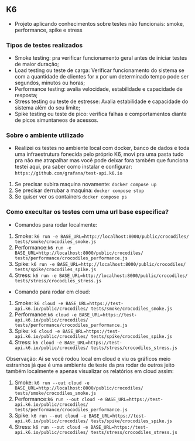 
## K6

- Projeto aplicando conhecimentos sobre testes não funcionais: smoke, performance, spike e stress 

### Tipos de testes realizados

- Smoke testing: pra verificar funcionamento geral antes de iniciar testes de maior duração;
- Load testing ou teste de carga: Verificar funcionamento do sistema se com a quantidade de clientes for x por um determinado tempo pode ser segundos, minutos ou horas;
- Performance testing: avalia velocidade, estabilidade e capacidade de resposta; 
- Stress testing ou teste de estresse: Avalia estabilidade e capacidade do sistema além do seu limite;
- Spike testing ou teste de pico: verifica falhas e comportamentos diante de picos simuntaneos de acessos.

### Sobre o ambiente utilizado 
- Realizei os testes no ambiente local com docker, banco de dados e toda uma infraestrutura fonecida pelo próprio K6, movi pra uma pasta tudo pra não me atrapalhar mas você pode deixar fora também que funciona testei aqui, pra saber como instalar e configurar: `https://github.com/grafana/test-api.k6.io`

1. Se precisar subira maquina novamente: `docker compose up`
2. Se precisar derrubar a maquina: `docker compose stop`
3. Se quiser ver os containers `docker compose ps`

### Como execultar os testes com uma url base especifica?

- Comandos para rodar localmente:

1. Smoke: `k6 run -e BASE_URL=http://localhost:8000/public/crocodiles/ tests/smoke/crocodiles_smoke.js`
2. Performance:`k6 run -e BASE_URL=http://localhost:8000/public/crocodiles/ tests/performance/crocodiles_performance.js`
3. Spike: `k6 run -e BASE_URL=http://localhost:8000/public/crocodiles/ tests/spike/crocodiles_spike.js`
4. Stress: `k6 run -e BASE_URL=http://localhost:8000/public/crocodiles/ tests/stress/crocodiles_stress.js`

- Comando para rodar em cloud:
1. Smoke: `k6 cloud -e BASE_URL=https://test-api.k6.io/public/crocodiles/ tests/smoke/crocodiles_smoke.js`
2. Performance:`k6 cloud -e BASE_URL=https://test-api.k6.io/public/crocodiles/ tests/performance/crocodiles_performance.js`
3. Spike: `k6 cloud -e BASE_URL=https://test-api.k6.io/public/crocodiles/ tests/spike/crocodiles_spike.js`
4. Stress: `k6 cloud -e BASE_URL=https://test-api.k6.io/public/crocodiles/ tests/stress/crocodiles_stress.js`

Observação: Ai se você rodou local em cloud e viu os gráficos meio estranhos já que é uma ambiente de teste da pra rodar de outros jeito também localmente e apenas visualizar os relatórios em cloud assim:

1. Smoke: `k6 run --out cloud -e BASE_URL=http://localhost:8000/public/crocodiles/ tests/smoke/crocodiles_smoke.js`
2. Performance:`k6 run --out cloud -e BASE_URL=https://test-api.k6.io/public/crocodiles/ tests/performance/crocodiles_performance.js`
3. Spike: `k6 run --out cloud -e BASE_URL=https://test-api.k6.io/public/crocodiles/ tests/spike/crocodiles_spike.js`
4. Stress: `k6 run --out cloud -e BASE_URL=https://test-api.k6.io/public/crocodiles/ tests/stress/crocodiles_stress.js`